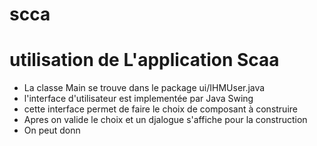 # scca
# utilisation de L'application Scaa
- La classe Main se trouve dans le package ui/IHMUser.java
- l'interface d'utilisateur est implementée par Java Swing 
- cette interface permet de faire le choix de composant à construire 
- Apres on valide le choix et un djalogue s'affiche pour la construction 
- On peut donn 
